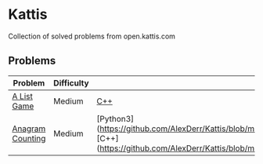 # Kattis
Collection of solved problems from open.kattis.com

## Problems
| Problem | Difficulty | Languages | :link: |
| - | - | - | - |
| [A List Game](https://github.com/AlexDerr/Kattis/tree/master/Medium/AListGame) | Medium | [C++](https://github.com/AlexDerr/Kattis/blob/master/Medium/AListGame/AListGame.cpp) | [![:cat:](https://open.kattis.com/favicon)](https://open.kattis.com/problems/listgame) |
| [Anagram Counting](https://github.com/AlexDerr/Kattis/tree/master/Medium/AnagramCounting) | Medium| [Python3] (https://github.com/AlexDerr/Kattis/blob/master/Medium/AnagramCounting/AnagramCounting.py) [C++] (https://github.com/AlexDerr/Kattis/blob/master/Medium/AnagramCounting/AnagramCounting.cpp) | [![:cat:](https://open.kattis.com/favicon)](https://open.kattis.com/problems/listgame) |
